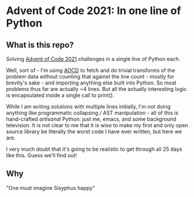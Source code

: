 # Advent of Code 2021: In one line of Python

## What is this repo?

Solving [Advent of Code 2021](https://adventofcode.com/) challenges in a single line of Python each.

Well, sort of - I'm using [AOCD](https://github.com/wimglenn/advent-of-code-data) to fetch and do trivial transforms of the problem data without counting that against the line count - mostly for brevity's sake - and importing anything else built into Python. So most problems thus far are actually ~4 lines. But all the actually interesting logic is encapsulated inside a single call to print().

While I am writing solutions with multiple lines initially, I'm not doing anything like programmatic collapsing / AST manipulation - all of this is hand-crafted *artisanal* Python: just me, emacs, and some background television. It is not clear to me that it is wise to make my first and only open source library be literally the worst code I have ever written, but here we are.

I very much doubt that it's going to be realistic to get through all 25 days like this. Guess we'll find out!

## Why

"One must imagine Sisyphus happy"
